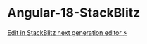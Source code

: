 # Angular-18-StackBlitz

[Edit in StackBlitz next generation editor ⚡️](https://stackblitz.com/~/github.com/sreejithout/Angular-18-StackBlitz)